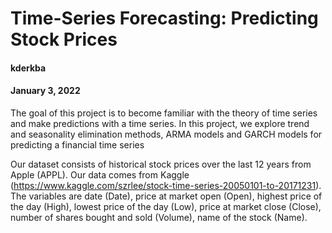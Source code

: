 # Time-Series Forecasting: Predicting Stock Prices

#### kderkba
#### January 3, 2022


The goal of this project is to become familiar with the theory of time series and make predictions with a time series.
In this project, we explore trend and seasonality elimination methods, ARMA models and GARCH models for predicting a financial time series

Our dataset consists of historical stock prices over the last 12 years from Apple (APPL).
Our data comes from Kaggle (https://www.kaggle.com/szrlee/stock-time-series-20050101-to-20171231). The variables are date (Date), price at market open (Open), highest price of the day (High), lowest price of the day (Low), price at market close (Close), number of shares bought and sold (Volume), name of the stock (Name).
